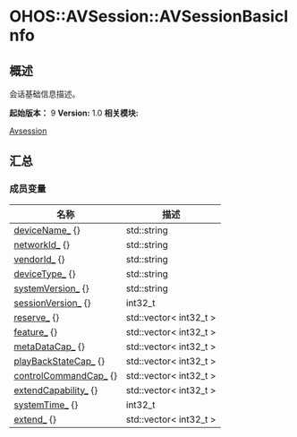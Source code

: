 # OHOS::AVSession::AVSessionBasicInfo


## 概述

会话基础信息描述。

**起始版本：**
9
**Version:**
1.0
**相关模块:**

[Avsession](avsession.md)


## 汇总


### 成员变量

  | 名称 | 描述 | 
| -------- | -------- |
| [deviceName_](avsession.md#devicename)&nbsp;{} | std::string | 
| [networkId_](avsession.md#networkid)&nbsp;{} | std::string | 
| [vendorId_](avsession.md#vendorid)&nbsp;{} | std::string | 
| [deviceType_](avsession.md#devicetype)&nbsp;{} | std::string | 
| [systemVersion_](avsession.md#systemversion)&nbsp;{} | std::string | 
| [sessionVersion_](avsession.md#sessionversion)&nbsp;{} | int32_t | 
| [reserve_](avsession.md#reserve)&nbsp;{} | std::vector&lt;&nbsp;int32_t&nbsp;&gt; | 
| [feature_](avsession.md#feature)&nbsp;{} | std::vector&lt;&nbsp;int32_t&nbsp;&gt; | 
| [metaDataCap_](avsession.md#metadatacap)&nbsp;{} | std::vector&lt;&nbsp;int32_t&nbsp;&gt; | 
| [playBackStateCap_](avsession.md#playbackstatecap)&nbsp;{} | std::vector&lt;&nbsp;int32_t&nbsp;&gt; | 
| [controlCommandCap_](avsession.md#controlcommandcap)&nbsp;{} | std::vector&lt;&nbsp;int32_t&nbsp;&gt; | 
| [extendCapability_](avsession.md#extendcapability)&nbsp;{} | std::vector&lt;&nbsp;int32_t&nbsp;&gt; | 
| [systemTime_](avsession.md#systemtime)&nbsp;{} | int32_t | 
| [extend_](avsession.md#extend)&nbsp;{} | std::vector&lt;&nbsp;int32_t&nbsp;&gt; | 
